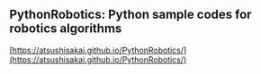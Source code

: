 ## PythonRobotics: Python sample codes for robotics algorithms
  
  [https://atsushisakai.github.io/PythonRobotics/](https://atsushisakai.github.io/PythonRobotics/)